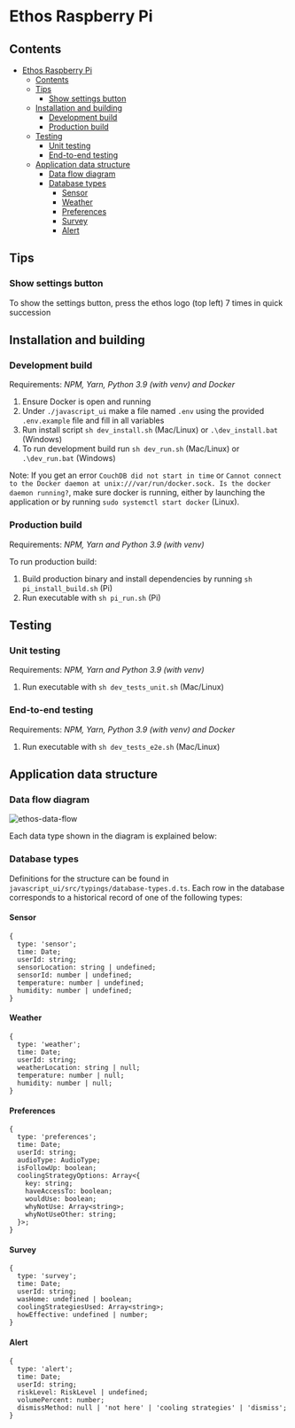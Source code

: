 # Ethos Raspberry Pi

## Contents

- [Ethos Raspberry Pi](#ethos-raspberry-pi)
  - [Contents](#contents)
  - [Tips](#tips)
    - [Show settings button](#show-settings-button)
  - [Installation and building](#installation-and-building)
    - [Development build](#development-build)
    - [Production build](#production-build)
  - [Testing](#testing)
    - [Unit testing](#unit-testing)
    - [End-to-end testing](#end-to-end-testing)
  - [Application data structure](#application-data-structure)
    - [Data flow diagram](#data-flow-diagram)
    - [Database types](#database-types)
      - [Sensor](#sensor)
      - [Weather](#weather)
      - [Preferences](#preferences)
      - [Survey](#survey)
      - [Alert](#alert)

## Tips

### Show settings button

To show the settings button, press the ethos logo (top left) 7 times in quick succession

## Installation and building

### Development build

Requirements: _NPM, Yarn, Python 3.9 (with venv) and Docker_

1. Ensure Docker is open and running
2. Under `./javascript_ui` make a file named `.env` using the provided `.env.example` file and fill in all variables
3. Run install script `sh dev_install.sh` (Mac/Linux) or `.\dev_install.bat` (Windows)
4. To run development build run `sh dev_run.sh` (Mac/Linux) or `.\dev_run.bat` (Windows)

Note: If you get an error `CouchDB did not start in time` or `Cannot connect to the Docker daemon at unix:///var/run/docker.sock. Is the docker daemon running?`, make sure docker is running, either by launching the application or by running `sudo systemctl start docker` (Linux).

### Production build

Requirements: _NPM, Yarn and Python 3.9 (with venv)_

To run production build:

1. Build production binary and install dependencies by running `sh pi_install_build.sh` (Pi)
2. Run executable with `sh pi_run.sh` (Pi)

## Testing

### Unit testing

Requirements: _NPM, Yarn and Python 3.9 (with venv)_

1. Run executable with `sh dev_tests_unit.sh` (Mac/Linux)

### End-to-end testing

Requirements: _NPM, Yarn, Python 3.9 (with venv) and Docker_

1. Run executable with `sh dev_tests_e2e.sh` (Mac/Linux)

## Application data structure

### Data flow diagram

![ethos-data-flow](https://github.com/climate-ethos/ethos-raspberry-pi/assets/25999161/d875d1a4-6194-4e35-b54b-a58411adab3e)

Each data type shown in the diagram is explained below:

### Database types

Definitions for the structure can be found in `javascript_ui/src/typings/database-types.d.ts`. Each row in the database corresponds to a historical record of one of the following types:

#### Sensor

```{ .json }
{
  type: 'sensor';
  time: Date;
  userId: string;
  sensorLocation: string | undefined;
  sensorId: number | undefined;
  temperature: number | undefined;
  humidity: number | undefined;
}
```

#### Weather

```{ .json }
{
  type: 'weather';
  time: Date;
  userId: string;
  weatherLocation: string | null;
  temperature: number | null;
  humidity: number | null;
}
```

#### Preferences

```{ .json }
{
  type: 'preferences';
  time: Date;
  userId: string;
  audioType: AudioType;
  isFollowUp: boolean;
  coolingStrategyOptions: Array<{
    key: string;
    haveAccessTo: boolean;
    wouldUse: boolean;
    whyNotUse: Array<string>;
    whyNotUseOther: string;
  }>;
}
```

#### Survey

```{ .json }
{
  type: 'survey';
  time: Date;
  userId: string;
  wasHome: undefined | boolean;
  coolingStrategiesUsed: Array<string>;
  howEffective: undefined | number;
}
```

#### Alert

```{ .json }
{
  type: 'alert';
  time: Date;
  userId: string;
  riskLevel: RiskLevel | undefined;
  volumePercent: number;
  dismissMethod: null | 'not here' | 'cooling strategies' | 'dismiss';
}
```
